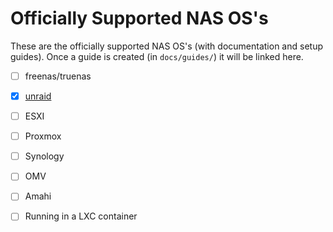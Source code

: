 # Officially Supported NAS OS's

These are the officially supported NAS OS's (with documentation and setup guides).
Once a guide is created (in `docs/guides/`) it will be linked here.

- [ ] freenas/truenas
- [x] [unraid](https://github.com/AnalogJ/scrutiny/blob/master/docs/INSTALL_UNRAID.md)
- [ ] ESXI
- [ ] Proxmox
- [ ] Synology
- [ ] OMV
- [ ] Amahi
- [ ] Running in a LXC container

